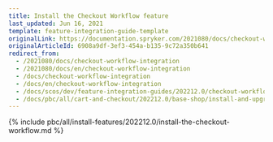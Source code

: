 ```yaml
---
title: Install the Checkout Workflow feature
last_updated: Jun 16, 2021
template: feature-integration-guide-template
originalLink: https://documentation.spryker.com/2021080/docs/checkout-workflow-integration
originalArticleId: 6908a9df-3ef3-454a-b135-9c72a350b641
redirect_from:
  - /2021080/docs/checkout-workflow-integration
  - /2021080/docs/en/checkout-workflow-integration
  - /docs/checkout-workflow-integration
  - /docs/en/checkout-workflow-integration
  - /docs/scos/dev/feature-integration-guides/202212.0/checkout-workflow-integration-guide.html
  - /docs/pbc/all/cart-and-checkout/202212.0/base-shop/install-and-upgrade/install-features/install-the-checkout-workflow-feature.html
---
```

{% include pbc/all/install-features/202212.0/install-the-checkout-workflow.md %} <!-- To edit, see /_includes/pbc/all/install-features/202212.0/install-the-checkout-workflow.md -->
